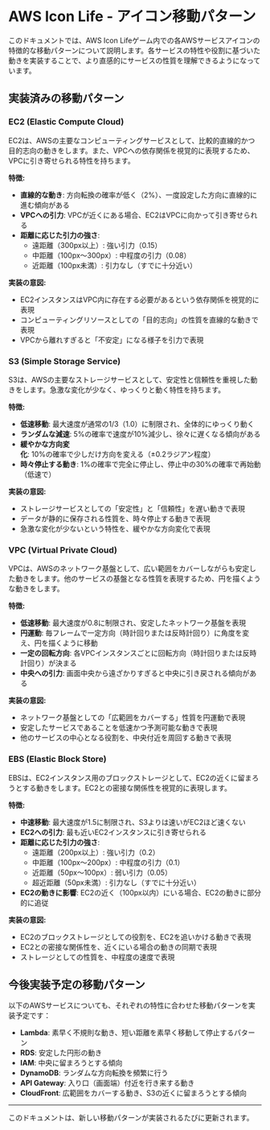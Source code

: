 # AWS Icon Life - アイコン移動パターン

このドキュメントでは、AWS Icon Lifeゲーム内での各AWSサービスアイコンの特徴的な移動パターンについて説明します。各サービスの特性や役割に基づいた動きを実装することで、より直感的にサービスの性質を理解できるようになっています。

## 実装済みの移動パターン

### EC2 (Elastic Compute Cloud)

EC2は、AWSの主要なコンピューティングサービスとして、比較的直線的かつ目的志向の動きをします。また、VPCへの依存関係を視覚的に表現するため、VPCに引き寄せられる特性を持ちます。

**特徴:**
- **直線的な動き**: 方向転換の確率が低く（2%）、一度設定した方向に直線的に進む傾向がある
- **VPCへの引力**: VPCが近くにある場合、EC2はVPCに向かって引き寄せられる
- **距離に応じた引力の強さ**:
  - 遠距離（300px以上）: 強い引力（0.15）
  - 中距離（100px〜300px）: 中程度の引力（0.08）
  - 近距離（100px未満）: 引力なし（すでに十分近い）

**実装の意図:**
- EC2インスタンスはVPC内に存在する必要があるという依存関係を視覚的に表現
- コンピューティングリソースとしての「目的志向」の性質を直線的な動きで表現
- VPCから離れすぎると「不安定」になる様子を引力で表現

### S3 (Simple Storage Service)

S3は、AWSの主要なストレージサービスとして、安定性と信頼性を重視した動きをします。急激な変化が少なく、ゆっくりと動く特性を持ちます。

**特徴:**
- **低速移動**: 最大速度が通常の1/3（1.0）に制限され、全体的にゆっくり動く
- **ランダムな減速**: 5%の確率で速度が10%減少し、徐々に遅くなる傾向がある
- **緩やかな方向変化**: 10%の確率で少しだけ方向を変える（±0.2ラジアン程度）
- **時々停止する動き**: 1%の確率で完全に停止し、停止中の30%の確率で再始動（低速で）

**実装の意図:**
- ストレージサービスとしての「安定性」と「信頼性」を遅い動きで表現
- データが静的に保存される性質を、時々停止する動きで表現
- 急激な変化が少ないという特性を、緩やかな方向変化で表現

### VPC (Virtual Private Cloud)

VPCは、AWSのネットワーク基盤として、広い範囲をカバーしながらも安定した動きをします。他のサービスの基盤となる性質を表現するため、円を描くような動きをします。

**特徴:**
- **低速移動**: 最大速度が0.8に制限され、安定したネットワーク基盤を表現
- **円運動**: 毎フレームで一定方向（時計回りまたは反時計回り）に角度を変え、円を描くように移動
- **一定の回転方向**: 各VPCインスタンスごとに回転方向（時計回りまたは反時計回り）が決まる
- **中央への引力**: 画面中央から遠ざかりすぎると中央に引き戻される傾向がある

**実装の意図:**
- ネットワーク基盤としての「広範囲をカバーする」性質を円運動で表現
- 安定したサービスであることを低速かつ予測可能な動きで表現
- 他のサービスの中心となる役割を、中央付近を周回する動きで表現

### EBS (Elastic Block Store)

EBSは、EC2インスタンス用のブロックストレージとして、EC2の近くに留まろうとする動きをします。EC2との密接な関係性を視覚的に表現します。

**特徴:**
- **中速移動**: 最大速度が1.5に制限され、S3よりは速いがEC2ほど速くない
- **EC2への引力**: 最も近いEC2インスタンスに引き寄せられる
- **距離に応じた引力の強さ**:
  - 遠距離（200px以上）: 強い引力（0.2）
  - 中距離（100px〜200px）: 中程度の引力（0.1）
  - 近距離（50px〜100px）: 弱い引力（0.05）
  - 超近距離（50px未満）: 引力なし（すでに十分近い）
- **EC2の動きに影響**: EC2の近く（100px以内）にいる場合、EC2の動きに部分的に追従

**実装の意図:**
- EC2のブロックストレージとしての役割を、EC2を追いかける動きで表現
- EC2との密接な関係性を、近くにいる場合の動きの同期で表現
- ストレージとしての性質を、中程度の速度で表現

## 今後実装予定の移動パターン

以下のAWSサービスについても、それぞれの特性に合わせた移動パターンを実装予定です：

- **Lambda**: 素早く不規則な動き、短い距離を素早く移動して停止するパターン
- **RDS**: 安定した円形の動き
- **IAM**: 中央に留まろうとする傾向
- **DynamoDB**: ランダムな方向転換を頻繁に行う
- **API Gateway**: 入り口（画面端）付近を行き来する動き
- **CloudFront**: 広範囲をカバーする動き、S3の近くに留まろうとする傾向

---

このドキュメントは、新しい移動パターンが実装されるたびに更新されます。

